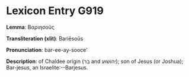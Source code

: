 # Lexicon Entry G919

**Lemma**: Βαριησοῦς

**Transliteration (xlit)**: Bariēsoûs

**Pronunciation**: bar-ee-ay-sooce'

**Description**:
of Chaldee origin (בַּר and יְהוֹשׁוּעַ); son of Jesus (or Joshua); Bar-jesus, an Israelite:--Barjesus.
